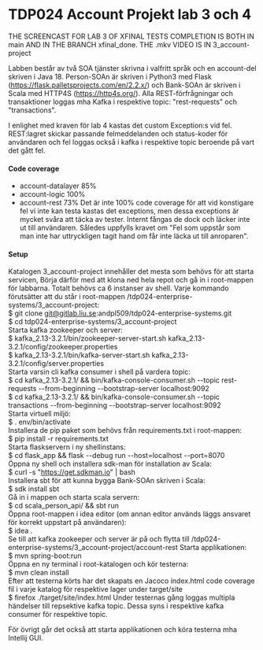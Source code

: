 # TDP024 Account Projekt lab 3 och 4

THE SCREENCAST FOR LAB 3 OF XFINAL TESTS COMPLETION IS BOTH IN main AND IN THE BRANCH xfinal_done. THE .mkv VIDEO IS IN 3_account-project

Labben består av två SOA tjänster skrivna i valfritt språk och en account-del skriven i Java 18. Person-SOAn är skriven i Python3 med Flask (https://flask.palletsprojects.com/en/2.2.x/) och Bank-SOAn är skriven i Scala med HTTP4S (https://http4s.org/). Alla REST-förfrågningar och transaktioner loggas mha Kafka i respektive topic: "rest-requests" och "transactions".

I enlighet med kraven för lab 4 kastas det custom Exception:s vid fel. REST:lagret skickar passande felmeddelanden och status-koder för användaren och fel loggas också i kafka i respektive topic beroende på vart det gått fel.

#### Code coverage
* account-datalayer  85%
* account-logic     100%
* account-rest       73%
Det är inte 100% code coverage för att vid konstigare fel vi inte kan testa kastas det exceptions, men dessa exceptions är mycket svåra att täcka av tester. Internt fångas de dock och läcker inte ut till användaren. Således uppfylls kravet om "Fel som uppstår som man inte har uttryckligen tagit hand om får inte läcka ut till anroparen".


#### Setup
Katalogen 3_account-project innehåller det mesta som behövs för att starta servicen, Börja därför med att klona ned hela repot och gå in i root-mappen för labbarna. Totalt behövs ca 6 instanser av shell. Varje kommando förutsätter att du står i root-mappen /tdp024-enterprise-systems/3_account-project:\
    $ git clone git@gitlab.liu.se:andpl509/tdp024-enterprise-systems.git\
    $ cd tdp024-enterprise-systems/3_account-project\
Starta kafka zookeeper och server:\
    $ kafka_2.13-3.2.1/bin/zookeeper-server-start.sh kafka_2.13-3.2.1/config/zookeeper.properties\
    $ kafka_2.13-3.2.1/bin/kafka-server-start.sh kafka_2.13-3.2.1/config/server.properties\
Starta varsin cli kafka consumer i shell på vardera topic:\
    $ cd kafka_2.13-3.2.1/ && bin/kafka-console-consumer.sh --topic rest-requests --from-beginning --bootstrap-server localhost:9092\
    $ cd kafka_2.13-3.2.1/ && bin/kafka-console-consumer.sh --topic transactions --from-beginning --bootstrap-server localhost:9092 \
Starta virtuell miljö:\
    $ .  env/bin/activate\
Installera de pip paket som behövs från requirements.txt i root-mappen:\
    $ pip install -r requirements.txt\
Starta flaskservern i ny shellinstans:\
    $ cd flask_app && flask --debug run --host=localhost --port=8070\
Öppna ny shell och installera sdk-man för installation av Scala:\
    $ curl -s "https://get.sdkman.io" | bash\
Installera sbt för att kunna bygga Bank-SOAn skriven i Scala:\
    $ sdk install sbt\
Gå in i mappen och starta scala servern:\
    $ cd scala_person_api/ && sbt run\
Öppna root-mappen i idea editor (om annan editor används läggs ansvaret för korrekt uppstart på användaren):\
    $ idea .\
Se till att kafka zookeeper och server är på och flytta till /tdp024-enterprise-systems/3_account-project/account-rest Starta applikationen:\
    $ mvn spring-boot:run\
Öppna en ny terminal i root-katalogen och kör testerna:\
    $ mvn clean install\
Efter att testerna körts har det skapats en Jacoco index.html code coverage fil i varje katalog för respektive lager under target/site\
    $ firefox ./target/site/index.html
Under testernas gång loggas multipla händelser till repsektive kafka topic. Dessa syns i respektive kafka consumer för respektive topic.

För övrigt går det också att starta applikationen och köra testerna mha Intellij GUI.



